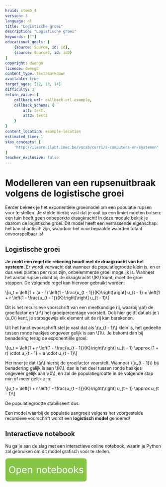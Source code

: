 ```yaml
---
hruid: stem5_4
version: 3
language: nl
title: "Logistische groei"
description: "Logistische groei"
keywords: [""]
educational_goals: [
    {source: Source, id: id}, 
    {source: Source2, id: id2}
]
copyright: dwengo
licence: dwengo
content_type: text/markdown
available: true
target_ages: [12, 13, 14]
difficulty: 3
return_value: {
    callback_url: callback-url-example,
    callback_schema: {
        att: test,
        att2: test2
    }
}
content_location: example-location
estimated_time: 1
skos_concepts: [
    'http://ilearn.ilabt.imec.be/vocab/curr1/s-computers-en-systemen'
]
teacher_exclusive: false
---
```

# Modelleren van een rupsenuitbraak volgens de logistische groei

Eerder bekeek je het exponentiële groeimodel om een populatie rupsen voor te stellen. Je stelde hierbij vast dat je ooit op een limiet moeten botsen: een tuin heeft geen onbeperkte draagkracht! In deze module bekijk je daarom de logistische groei. Dit model heeft een verrassende eigenschap: het kan chaotisch zijn, waardoor het voor bepaalde waarden totaal onvoorspelbaar is!

## Logistische groei

**Je zoekt een regel die rekening houdt met de draagkracht van het systeem.** Er wordt verwacht dat wanneer de populatiegrootte klein is, en er dus veel planten per rups zijn, onbelemmerde groei mogelijk is. Wanneer het aantal rupsen dicht bij de draagkracht \\(K\\) komt, moet de groei stoppen. De volgende regel kan hiervoor gebruikt worden:

\\[u_t = \left[1 + (a - 1) \left(1 - \frac{u_{t - 1}}{K}\right)\right] u_{t - 1} = \left[1 + r \left(1 - \frac{u_{t - 1}}{K}\right)\right] u_{t - 1}\\]

Dit is het recursieve voorschrift van een meetkundige rij, waarbij \\(a\\) de groeifactor en \\(r\\) het groeipercentage voorstelt. Ook hier geldt dat als je \\(u_0\\) kent, je stapsgewijs elk element uit de rij kan berekenen.

Uit het functievoorschrift stel je vast dat als \\(u_{t - 1}\\) klein is, het gedeelte tussen ronde haakjes ongeveer gelijk is aan \\(1\\). Je bekomt dan bij benadering terug de exponentiële groei:

\\[u_t = \left[1 + r \left(1 - \frac{u_{t - 1}}{K}\right)\right] u_{t - 1} \approx (1 + r) \cdot u_{t - 1} = a \cdot u_{t - 1}\\]

Herinner je dat \\(a\\) hierbij de groeifactor voorstelt. Wanneer \\(u_{t - 1}\\) bij benadering gelijk is aan \\(K\\), dan is het deel tussen ronde haakjes ongeveer gelijk aan \\(0\\), en zal de populatiegrootte in de volgende stap min of meer gelijk zijn:

\\[u_t = \left[1 + r \left(1 - \frac{u_{t - 1}}{K}\right)\right] u_{t - 1} \approx u_{t - 1}\\]

De populatiegrootte stabiliseert dus.

Een model waarbij de populatie aangroeit volgens het voorgestelde recursieve voorschrift wordt een **logistisch model** genoemd!

## Interactieve notebook

Nu ga je aan de slag met een interactieve online notebook, waarin je Python zal gebruiken om dit model grafisch voor te stellen.

[![](embed/knop.png "Knop")](https://kiks.ilabt.imec.be/jupyterhub/?id=6020 "Logist")
